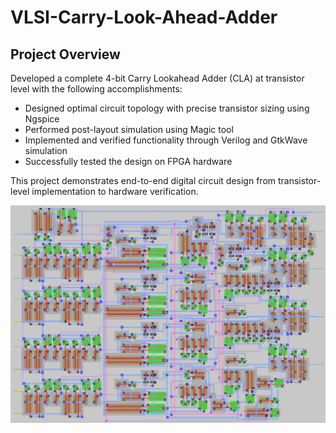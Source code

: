 # VLSI-Carry-Look-Ahead-Adder

## Project Overview

Developed a complete 4-bit Carry Lookahead Adder (CLA) at transistor level with the following accomplishments:

- Designed optimal circuit topology with precise transistor sizing using Ngspice
- Performed post-layout simulation using Magic tool
- Implemented and verified functionality through Verilog and GtkWave simulation
- Successfully tested the design on FPGA hardware

This project demonstrates end-to-end digital circuit design from transistor-level implementation to hardware verification.

<!-- add the image of CLA post layout here -->
![CLA Post Layout](CLA%20Post%20Layout.png)